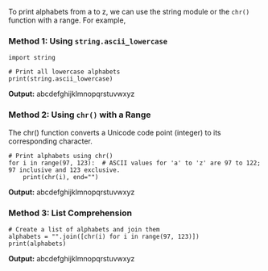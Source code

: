 To print alphabets from a to z, we can use the string module or the `chr()` function with a range. For example,

### Method 1: Using `string.ascii_lowercase`
```
import string

# Print all lowercase alphabets
print(string.ascii_lowercase)
```
**Output:** abcdefghijklmnopqrstuvwxyz

### Method 2: Using `chr()` with a Range
The chr() function converts a Unicode code point (integer) to its corresponding character.
```
# Print alphabets using chr()
for i in range(97, 123):  # ASCII values for 'a' to 'z' are 97 to 122; 97 inclusive and 123 exclusive.
    print(chr(i), end="")
```
**Output:** abcdefghijklmnopqrstuvwxyz

### Method 3: List Comprehension
```
# Create a list of alphabets and join them
alphabets = "".join([chr(i) for i in range(97, 123)])
print(alphabets)
```
**Output:** abcdefghijklmnopqrstuvwxyz
